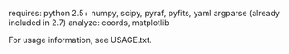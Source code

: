 requires: python 2.5+
numpy, scipy, pyraf, pyfits, yaml
argparse (already included in 2.7)
analyze: coords, matplotlib

For usage information, see USAGE.txt.
